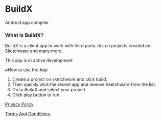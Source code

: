 # BuildX
Android app compiler



### What is BuildX?
BuildX is a client app to work with third party libs on projects created on Sketchware and many more.


This app is in active development


#How to use the App

1. Create a project on sketchware and click build.
2. Then quickly click the recent app and remove Sketchware from the list.
3. Go to BuildX and select your project.
4. Click play button to run.


[Privacy Policy](cherrio-llc.github.io/BuildX).



[Terms And Conditions](https://github.com/Cherrio-LLC/BuildX/blob/master/terms_and_conditions.md).

















